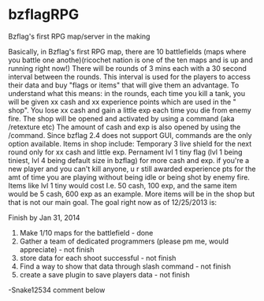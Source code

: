 bzflagRPG
=========

Bzflag's first RPG map/server in the making


Basically, in Bzflag's first RPG map, there are 10 battlefields (maps where you battle one anothe)(ricochet nation is one of the ten maps and is up and running right now!) There will be rounds of 3 mins each with a 30 second interval between the rounds. This interval is used for the players to access their data and buy "flags or items" that will give them an advantage. To understand what this means: in the rounds, each time you kill a tank, you will be given xx cash and xx experience points which are used in the " shop". You lose xx cash and gain a little exp each time you die from enemy fire. The shop will be opened and activated by using a command (aka /retexture etc) The amount of cash and exp is also opened by using the /command. Since bzflag 2.4 does not support GUI, commands are the only option available. Items in shop include: Temporary 3 live shield for the next round only for xx cash and little exp. Pernament lvl 1 tiny flag (lvl 1 being tiniest, lvl 4 being default size in bzflag) for more cash and exp. if you're a new player and you can't kill anyone, u r still awarded experience pts for the amt of time you are playing without being idle or being shot by enemy fire. Items like lvl 1 tiny would cost I.e. 50 cash, 100 exp, and the same item would be 5 cash, 600 exp as an example. More items will be in the shop but that is not our main goal. The goal right now as of 12/25/2013 is:

Finish by Jan 31, 2014

1) Make 1/10 maps for the battlefield - done
2) Gather a team of dedicated programmers (please pm me, would appreciate) - not finish
3) store data for each shoot successful - not finish
4) Find a way to show that data through slash command - not finish
5) create a save plugin to save players data - not finish

-Snake12534 comment below 
